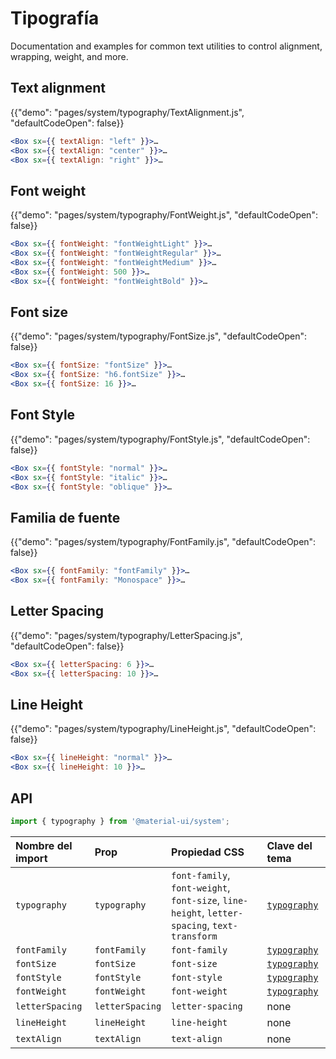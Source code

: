 # Tipografía

<p class="description">Documentation and examples for common text utilities to control alignment, wrapping, weight, and more.</p>

## Text alignment

{{"demo": "pages/system/typography/TextAlignment.js", "defaultCodeOpen": false}}

```jsx
<Box sx={{ textAlign: "left" }}>…
<Box sx={{ textAlign: "center" }}>…
<Box sx={{ textAlign: "right" }}>…
```

## Font weight

{{"demo": "pages/system/typography/FontWeight.js", "defaultCodeOpen": false}}

```jsx
<Box sx={{ fontWeight: "fontWeightLight" }}>…
<Box sx={{ fontWeight: "fontWeightRegular" }}>…
<Box sx={{ fontWeight: "fontWeightMedium" }}>…
<Box sx={{ fontWeight: 500 }}>…
<Box sx={{ fontWeight: "fontWeightBold" }}>…
```

## Font size

{{"demo": "pages/system/typography/FontSize.js", "defaultCodeOpen": false}}

```jsx
<Box sx={{ fontSize: "fontSize" }}>…
<Box sx={{ fontSize: "h6.fontSize" }}>…
<Box sx={{ fontSize: 16 }}>…
```

## Font Style

{{"demo": "pages/system/typography/FontStyle.js", "defaultCodeOpen": false}}

```jsx
<Box sx={{ fontStyle: "normal" }}>…
<Box sx={{ fontStyle: "italic" }}>…
<Box sx={{ fontStyle: "oblique" }}>…
```

## Familia de fuente

{{"demo": "pages/system/typography/FontFamily.js", "defaultCodeOpen": false}}

```jsx
<Box sx={{ fontFamily: "fontFamily" }}>…
<Box sx={{ fontFamily: "Monospace" }}>…
```

## Letter Spacing

{{"demo": "pages/system/typography/LetterSpacing.js", "defaultCodeOpen": false}}

```jsx
<Box sx={{ letterSpacing: 6 }}>…
<Box sx={{ letterSpacing: 10 }}>…
```

## Line Height

{{"demo": "pages/system/typography/LineHeight.js", "defaultCodeOpen": false}}

```jsx
<Box sx={{ lineHeight: "normal" }}>…
<Box sx={{ lineHeight: 10 }}>…
```

## API

```js
import { typography } from '@material-ui/system';
```

| Nombre del import | Prop            | Propiedad CSS                                                                                | Clave del tema                                                         |
|:----------------- |:--------------- |:-------------------------------------------------------------------------------------------- |:---------------------------------------------------------------------- |
| `typography`      | `typography`    | `font-family`, `font-weight`, `font-size`, `line-height`, `letter-spacing`, `text-transform` | [`typography`](/customization/default-theme/?expand-path=$.typography) |
| `fontFamily`      | `fontFamily`    | `font-family`                                                                                | [`typography`](/customization/default-theme/?expand-path=$.typography) |
| `fontSize`        | `fontSize`      | `font-size`                                                                                  | [`typography`](/customization/default-theme/?expand-path=$.typography) |
| `fontStyle`       | `fontStyle`     | `font-style`                                                                                 | [`typography`](/customization/default-theme/?expand-path=$.typography) |
| `fontWeight`      | `fontWeight`    | `font-weight`                                                                                | [`typography`](/customization/default-theme/?expand-path=$.typography) |
| `letterSpacing`   | `letterSpacing` | `letter-spacing`                                                                             | none                                                                   |
| `lineHeight`      | `lineHeight`    | `line-height`                                                                                | none                                                                   |
| `textAlign`       | `textAlign`     | `text-align`                                                                                 | none                                                                   |
